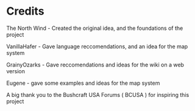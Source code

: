 # Credits

The North Wind - Created the original idea, and the foundations of the project

VanillaHafer - Gave language reccomendations, and an idea for the map system

GrainyOzarks - Gave reccomendations and ideas for the wiki on a web version

Eugene - gave some examples and ideas for the map system

A big thank you to the Bushcraft USA Forums ( BCUSA ) for inspiring this project
